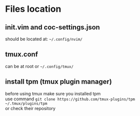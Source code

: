 # Files location


## init.vim and coc-settings.json
should be located at: `~/.config/nvim/`


## tmux.conf
can be at root or `~/.config/tmux/`

## install tpm (tmux plugin manager)
before using tmux make sure you installed tpm  
use command `git clone https://github.com/tmux-plugins/tpm ~/.tmux/plugins/tpm`  
or check their repository
